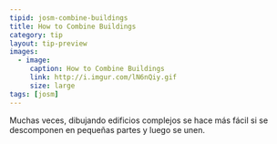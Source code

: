 ```yaml
---
tipid: josm-combine-buildings
title: How to Combine Buildings
category: tip
layout: tip-preview
images:
  - image:
     caption: How to Combine Buildings
     link: http://i.imgur.com/lN6nQiy.gif
     size: large
tags: [josm]
---
```

Muchas veces, dibujando edificios complejos se hace más fácil si se descomponen en  pequeñas partes y luego se  unen.
